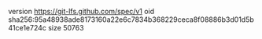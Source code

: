 version https://git-lfs.github.com/spec/v1
oid sha256:95a48938ade8173160a22e6c7834b368229ceca8f08886b3d01d5b41ce1e724c
size 50763
